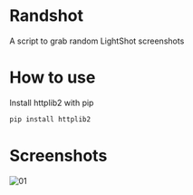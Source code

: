 # Randshot
A script to grab random LightShot screenshots

How to use
===
Install httplib2 with pip
```bash
pip install httplib2
```

Screenshots
===

![01](http://i.imgur.com/RIxUwm4.png)

